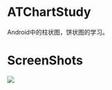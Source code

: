 # ATChartStudy
Android中的柱状图，饼状图的学习。
# ScreenShots
![](https://github.com/kuangxiaoguo0123/ATChartStudy/blob/master/screenshots/pieChart.gif)
